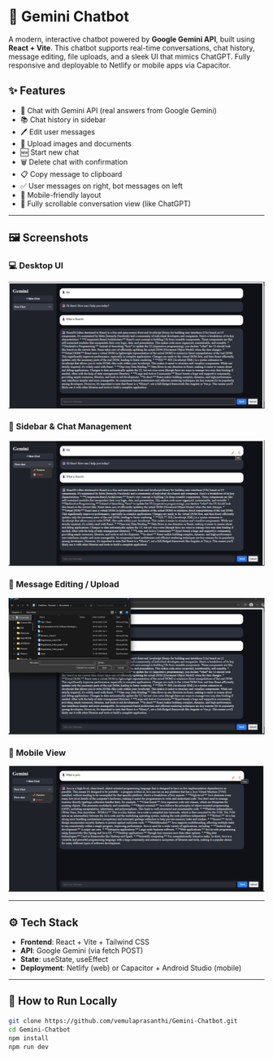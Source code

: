 
# 🤖 Gemini Chatbot

A modern, interactive chatbot powered by **Google Gemini API**, built using **React + Vite**. This chatbot supports real-time conversations, chat history, message editing, file uploads, and a sleek UI that mimics ChatGPT. Fully responsive and deployable to Netlify or mobile apps via Capacitor.

## ✨ Features

- 💬 Chat with Gemini API (real answers from Google Gemini)
- 📚 Chat history in sidebar
- 🖊️ Edit user messages
- 📎 Upload images and documents
- 🆕 Start new chat
- 🗑️ Delete chat with confirmation
- 📋 Copy message to clipboard
- ✅ User messages on right, bot messages on left
- 📱 Mobile-friendly layout
- 🔄 Fully scrollable conversation view (like ChatGPT)

---

## 🖼️ Screenshots

### 💻 Desktop UI

![Chat UI](https://github.com/vemulaprasanthi/Gemini-Chatbot/blob/main/src/assets/ui.png?raw=true)

### 📁 Sidebar & Chat Management

![Sidebar](https://github.com/vemulaprasanthi/Gemini-Chatbot/blob/main/src/assets/2.png?raw=true)

### 📝 Message Editing / Upload

![Editing Message](https://github.com/vemulaprasanthi/Gemini-Chatbot/blob/main/src/assets/3.png?raw=true)

### 📱 Mobile View

![Mobile View](https://github.com/vemulaprasanthi/Gemini-Chatbot/blob/main/src/assets/4.png?raw=true)

---

## ⚙️ Tech Stack

- **Frontend**: React + Vite + Tailwind CSS
- **API**: Google Gemini (via fetch POST)
- **State**: useState, useEffect
- **Deployment**: Netlify (web) or Capacitor + Android Studio (mobile)

---

## 🚀 How to Run Locally

```bash
git clone https://github.com/vemulaprasanthi/Gemini-Chatbot.git
cd Gemini-Chatbot
npm install
npm run dev
